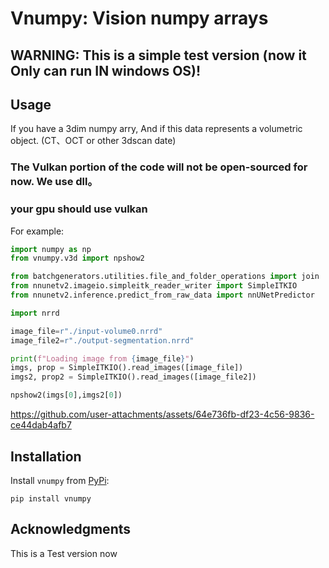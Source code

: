 # Vnumpy: Vision numpy arrays

## WARNING: This is a simple test version (now it Only can run IN windows OS)!

## Usage

If you have a 3dim numpy arry, And if this data represents a volumetric object. (CT、OCT or other 3dscan date)

### The Vulkan portion of the code will not be open-sourced for now. We use dll。
### your gpu should use vulkan

For example:
```python
import numpy as np
from vnumpy.v3d import npshow2

from batchgenerators.utilities.file_and_folder_operations import join
from nnunetv2.imageio.simpleitk_reader_writer import SimpleITKIO
from nnunetv2.inference.predict_from_raw_data import nnUNetPredictor

import nrrd

image_file=r"./input-volume0.nrrd"
image_file2=r"./output-segmentation.nrrd"

print(f"Loading image from {image_file}")
imgs, prop = SimpleITKIO().read_images([image_file])
imgs2, prop2 = SimpleITKIO().read_images([image_file2])

npshow2(imgs[0],imgs2[0])
```
https://github.com/user-attachments/assets/64e736fb-df23-4c56-9836-ce44dab4afb7

## Installation

Install `vnumpy` from [PyPi](https://pypi.org/project/vnumpy):
```
pip install vnumpy
```

## Acknowledgments

This is a Test version now